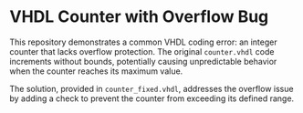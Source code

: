 # VHDL Counter with Overflow Bug

This repository demonstrates a common VHDL coding error: an integer counter that lacks overflow protection.  The original `counter.vhdl` code increments without bounds, potentially causing unpredictable behavior when the counter reaches its maximum value.

The solution, provided in `counter_fixed.vhdl`, addresses the overflow issue by adding a check to prevent the counter from exceeding its defined range.